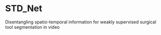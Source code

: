 # STD_Net
Disentangling spatio-temporal information for weakly supervised surgical tool segmentation in video
